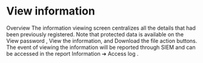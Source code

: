 # View information 

Overview
The information viewing screen centralizes all the details that had been previously registered. Note that protected data is available on the 
View password
, 
View the information,
 and 
Download the file
 action buttons.
The event of viewing the information will be reported through SIEM and can be accessed in the report 
Information ➔ Access log
.